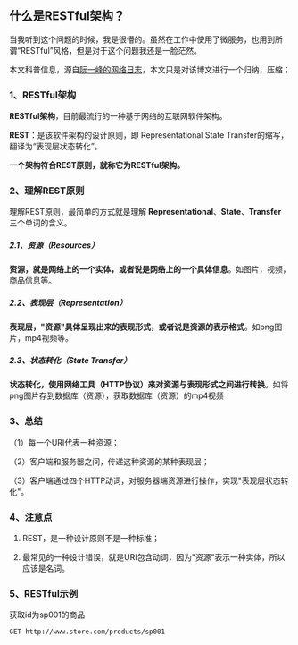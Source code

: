 ## 什么是RESTful架构？

当我听到这个问题的时候，我是很懵的。虽然在工作中使用了微服务，也用到所谓“RESTful”风格，但是对于这个问题我还是一脸茫然。

本文科普信息，源自[阮一峰的网络日志](https://www.ruanyifeng.com/blog/2011/09/restful.html)，本文只是对该博文进行一个归纳，压缩；



### 1、RESTful架构

**RESTful架构**，目前最流行的一种基于网络的互联网软件架构。

**REST**：是该软件架构的设计原则，即 Representational State Transfer的缩写，翻译为“表现层状态转化”。

**一个架构符合REST原则，就称它为RESTful架构。**



### 2、理解REST原则

理解REST原则，最简单的方式就是理解 **Representational**、**State**、**Transfer** 三个单词的含义。

##### 2.1、资源（Resources）

**资源，就是网络上的一个实体，或者说是网络上的一个具体信息**。如图片，视频，商品信息等。

##### 2.2、表现层（Representation）

**表现层，"资源"具体呈现出来的表现形式，或者说是资源的表示格式**。如png图片，mp4视频等。

##### 2.3、状态转化（State Transfer）

**状态转化，使用网络工具（HTTP协议）来对资源与表现形式之间进行转换**。如将png图片存到数据库（资源），获取数据库（资源）的mp4视频



### 3、总结

（1）每一个URI代表一种资源；

（2）客户端和服务器之间，传递这种资源的某种表现层；

（3）客户端通过四个HTTP动词，对服务器端资源进行操作，实现"表现层状态转化"。



### 4、注意点

1. REST，是一种设计原则不是一种标准；

2. 最常见的一种设计错误，就是URI包含动词，因为"资源"表示一种实体，所以应该是名词。

   

### 5、RESTful示例

获取id为sp001的商品

```
GET http://www.store.com/products/sp001
```

